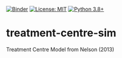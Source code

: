 [![Binder](https://mybinder.org/badge_logo.svg)](https://mybinder.org/v2/gh/TomMonks/treatment-centre-sim/HEAD)
[![License: MIT](https://img.shields.io/badge/License-MIT-yellow.svg)](https://opensource.org/licenses/MIT)
[![Python 3.8+](https://img.shields.io/badge/python-3.8+-blue.svg)](https://www.python.org/downloads/release/python-360+/)


# treatment-centre-sim
Treatment Centre Model from Nelson (2013)
